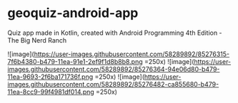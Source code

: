 # geoquiz-android-app

Quiz app made in Kotlin, created with Android Programming 4th Edition - The Big Nerd Ranch


![image](https://user-images.githubusercontent.com/58289892/85276315-7f6b4380-b479-11ea-91e1-2ef9f1d8b8b8.png =250x)
![image](https://user-images.githubusercontent.com/58289892/85276364-94e06d80-b479-11ea-9693-2f6ba171736f.png =250x)
![image](https://user-images.githubusercontent.com/58289892/85276482-ca855680-b479-11ea-8cc9-99f4981df014.png =250x)
